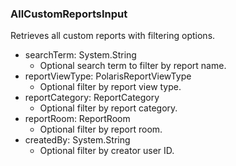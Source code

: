 ### AllCustomReportsInput
Retrieves all custom reports with filtering options.

- searchTerm: System.String
  - Optional search term to filter by report name.
- reportViewType: PolarisReportViewType
  - Optional filter by report view type.
- reportCategory: ReportCategory
  - Optional filter by report category.
- reportRoom: ReportRoom
  - Optional filter by report room.
- createdBy: System.String
  - Optional filter by creator user ID.
